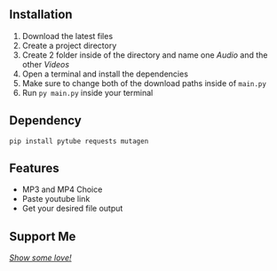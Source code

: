 ## Installation
1. Download the latest files
2. Create a project directory
3. Create 2 folder inside of the directory and name one *Audio* and the other *Videos*
4. Open a terminal and install the dependencies
5. Make sure to change both of the download paths inside of `main.py`
6. Run `py main.py` inside your terminal

## Dependency 
`pip install pytube requests mutagen`

## Features
* MP3 and MP4 Choice
* Paste youtube link
* Get your desired file output

## Support Me
*[Show some love!](https://www.buymeacoffee.com/scru)*
